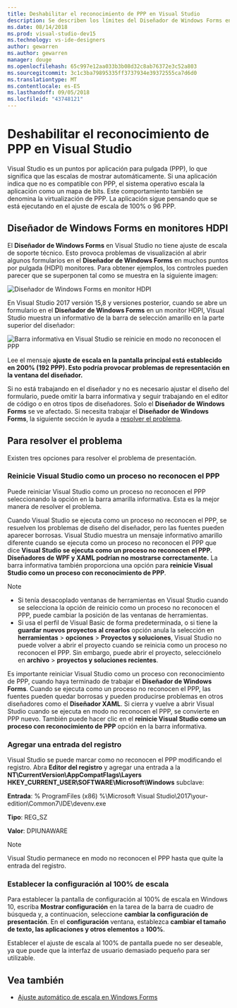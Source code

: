 ```yaml
---
title: Deshabilitar el reconocimiento de PPP en Visual Studio
description: Se describen los límites del Diseñador de Windows Forms en monitores HDPI y cómo ejecutar Visual Studio como un proceso no reconocen el PPP.
ms.date: 08/14/2018
ms.prod: visual-studio-dev15
ms.technology: vs-ide-designers
author: gewarren
ms.author: gewarren
manager: douge
ms.openlocfilehash: 65c997e12aa033b3b08d32c8ab76372e3c52a803
ms.sourcegitcommit: 3c1c3ba79895335ff3737934e39372555ca7d6d0
ms.translationtype: MT
ms.contentlocale: es-ES
ms.lasthandoff: 09/05/2018
ms.locfileid: "43748121"
---
```

# <a name="disable-dpi-awareness-in-visual-studio"></a>Deshabilitar el reconocimiento de PPP en Visual Studio

Visual Studio es un puntos por aplicación para pulgada (PPP), lo que significa que las escalas de mostrar automáticamente. Si una aplicación indica que no es compatible con PPP, el sistema operativo escala la aplicación como un mapa de bits. Este comportamiento también se denomina la virtualización de PPP. La aplicación sigue pensando que se está ejecutando en el ajuste de escala de 100% o 96 PPP.

## <a name="windows-forms-designer-on-hdpi-monitors"></a>Diseñador de Windows Forms en monitores HDPI

El **Diseñador de Windows Forms** en Visual Studio no tiene ajuste de escala de soporte técnico. Esto provoca problemas de visualización al abrir algunos formularios en el **Diseñador de Windows Forms** en muchos puntos por pulgada (HDPI) monitores. Para obtener ejemplos, los controles pueden parecer que se superponen tal como se muestra en la siguiente imagen:

![Diseñador de Windows Forms en monitor HDPI](media/disable-dpi-awareness-visual-studio/win-forms-designer-hdpi.png)

En Visual Studio 2017 versión 15,8 y versiones posterior, cuando se abre un formulario en el **Diseñador de Windows Forms** en un monitor HDPI, Visual Studio muestra un informativo de la barra de selección amarillo en la parte superior del diseñador:

![Barra informativa en Visual Studio se reinicie en modo no reconocen el PPP](media/disable-dpi-awareness-visual-studio/scaling-gold-bar.png)

Lee el mensaje **ajuste de escala en la pantalla principal está establecido en 200% (192 PPP). Esto podría provocar problemas de representación en la ventana del diseñador.**

Si no está trabajando en el diseñador y no es necesario ajustar el diseño del formulario, puede omitir la barra informativa y seguir trabajando en el editor de código o en otros tipos de diseñadores. Solo el **Diseñador de Windows Forms** se ve afectado. Si necesita trabajar el **Diseñador de Windows Forms**, la siguiente sección le ayuda a [resolver el problema](#to-resolve-the-problem).

## <a name="to-resolve-the-problem"></a>Para resolver el problema

Existen tres opciones para resolver el problema de presentación.

### <a name="restart-visual-studio-as-a-dpi-unaware-process"></a>Reinicie Visual Studio como un proceso no reconocen el PPP

Puede reiniciar Visual Studio como un proceso no reconocen el PPP seleccionando la opción en la barra amarilla informativa. Esta es la mejor manera de resolver el problema.

Cuando Visual Studio se ejecuta como un proceso no reconocen el PPP, se resuelven los problemas de diseño del diseñador, pero las fuentes pueden aparecer borrosas. Visual Studio muestra un mensaje informativo amarillo diferente cuando se ejecuta como un proceso no reconocen el PPP que dice **Visual Studio se ejecuta como un proceso no reconocen el PPP. Diseñadores de WPF y XAML podrían no mostrarse correctamente.** La barra informativa también proporciona una opción para **reinicie Visual Studio como un proceso con reconocimiento de PPP**.

> [!NOTE]
> - Si tenía desacoplado ventanas de herramientas en Visual Studio cuando se selecciona la opción de reinicio como un proceso no reconocen el PPP, puede cambiar la posición de las ventanas de herramientas.
> - Si usa el perfil de Visual Basic de forma predeterminada, o si tiene la **guardar nuevos proyectos al crearlos** opción anula la selección en **herramientas** > **opciones**  >  **Proyectos y soluciones**, Visual Studio no puede volver a abrir el proyecto cuando se reinicia como un proceso no reconocen el PPP. Sin embargo, puede abrir el proyecto, selecciónelo en **archivo** > **proyectos y soluciones recientes**.

Es importante reiniciar Visual Studio como un proceso con reconocimiento de PPP, cuando haya terminado de trabajar el **Diseñador de Windows Forms**. Cuando se ejecuta como un proceso no reconocen el PPP, las fuentes pueden quedar borrosas y pueden producirse problemas en otros diseñadores como el **Diseñador XAML**. Si cierra y vuelve a abrir Visual Studio cuando se ejecuta en modo no reconocen el PPP, se convierte en PPP nuevo. También puede hacer clic en el **reinicie Visual Studio como un proceso con reconocimiento de PPP** opción en la barra informativa.

### <a name="add-a-registry-entry"></a>Agregar una entrada del registro

Visual Studio se puede marcar como no reconocen el PPP modificando el registro. Abra **Editor del registro** y agregar una entrada a la **NT\CurrentVersion\AppCompatFlags\Layers HKEY_CURRENT_USER\SOFTWARE\Microsoft\Windows** subclave:

**Entrada**: % ProgramFiles (x86) %\Microsoft Visual Studio\2017\your-edition\Common7\IDE\devenv.exe

**Tipo**: REG_SZ

**Valor**: DPIUNAWARE

> [!NOTE]
> Visual Studio permanece en modo no reconocen el PPP hasta que quite la entrada del registro.

### <a name="set-your-display-scaling-setting-to-100"></a>Establecer la configuración al 100% de escala

Para establecer la pantalla de configuración al 100% de escala en Windows 10, escriba **Mostrar configuración** en la tarea de la barra de cuadro de búsqueda y, a continuación, seleccione **cambiar la configuración de presentación**. En el **configuración** ventana, establezca **cambiar el tamaño de texto, las aplicaciones y otros elementos** a **100%**.

Establecer el ajuste de escala al 100% de pantalla puede no ser deseable, ya que puede que la interfaz de usuario demasiado pequeño para ser utilizable.

## <a name="see-also"></a>Vea también

- [Ajuste automático de escala en Windows Forms](automatic-scaling-in-windows-forms.md)